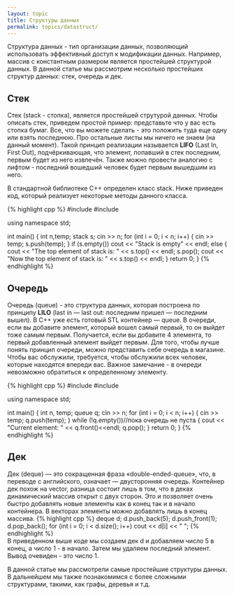 ```yaml
---
layout: topic
title: Структуры данных
permalink: topics/datastruct/
---
```

Структура данных - тип организации данных, позволяющий использовать эффективный доступ к модификации данных. Например, массив с константным размером является простейшей структурой данных. В данной статье мы рассмотрим несколько простейших структур данных: стек, очередь и дек.

## Стек
Стек (stack - стопка), является простейшей струтурой данных. Чтобы описать стек, приведем простой пример: представьте что у вас есть стопка бумаг. Все, что вы можете сделать - это положить туда еще одну или взять последнюю. Про остальные листы мы ничего не знаем (на данный момент). Такой принцип реализации называется **LIFO** (Last In, First Out), подчёркивающая, что элемент, попавший в стек последним, первым будет из него извлечён. Также можно провести аналогию с лифтом - последний вошедший человек будет первым вышедшим из него.

В стандартной библиотеке С++ определен класс stack. Ниже приведен код, который реализует некоторые методы данного класса. 

{% highlight cpp %}
#include <iostream>
#include <stack>

using namespace std;

int main()
{
int n,temp;
stack<int> s;
cin >> n;
for (int i = 0; i < n; i++)
{
	cin >> temp;
	s.push(temp);
}
if (s.empty())
	cout << "Stack is empty" << endl;
else
{
	cout << "The top element of stack is: " << s.top() << endl;
	s.pop();
	cout << "Now the top element of stack is: " << s.top() << endl;
}
return 0;
}
{% endhighlight %}

## Очередь
Очередь (queue) - это структура данных, которая построена по принципу **LILO** (last in — last out: последним пришел — последним вышел). В C++ уже есть готовый STL контейнер — queue. В очереди, если вы добавите элемент, который вошел самый первый, то он выйдет тоже самым первым. Получается, если вы добавите 4 элемента, то первый добавленный элемент выйдет первым. Для того, чтобы лучше понять принцип очереди, можно представить себе очередь в магазине. Чтобы вас обслужили, требуется, чтобы обслужили всех человек, которые находятся впереди вас. Важное замечание - в очереди невозможно обратиться к определенному элементу.

{% highlight cpp %}
#include <iostream>
#include <queue>

using namespace std;

int main()
{
	int n, temp;
	queue <int> q;
	cin >> n;
	for (int i = 0; i < n; i++)
	{
		cin >> temp;
		q.push(temp);
	}
	while (!q.empty())//пока очередь не пуста
	{
		cout << "Current element: " << q.front()<<endl;
		q.pop();
	}
	return 0;
}
{% endhighlight %}

## Дек
Дек (deque) — это сокращенная фраза «double-ended-queue», что, в переводе с английского, означает — двусторонняя очередь. Контейнер дек похож на vector, разница состоит лишь в том, что в деках динамический массив открыт с двух сторон. Это и позволяет очень быстро добавлять новые элементы как в конец так и в начало контейнера. В векторах элементы можно добавлять лишь в конец массива.
{% highlight cpp %}
deque <int> d;
d.push_back(5);
d.push_front(1);
d.pop_back();
for (int i = 0; i < d.size(); i++)
	cout << d[i] << " ";
{% endhighlight %}			
В  приведенном выше коде мы создаем дек d и добавляем число 5 в конец, а число 1 - в начало. Затем мы удаляем последний элемент. Вывод очевиден - это число 1.
			
В данной статье мы рассмотрели самые простейшие структуры данных. В дальнейшем мы также познакомимся с более сложными структурами, такими, как графы, деревья и т.д.
